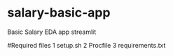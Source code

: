 # salary-basic-app
Basic Salary EDA app streamlit

#Required files
1 setup.sh
2 Procfile
3 requirements.txt
